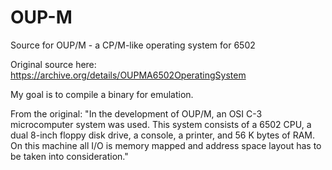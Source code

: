 # OUP-M
Source for OUP/M - a CP/M-like operating system for 6502

Original source here:
https://archive.org/details/OUPMA6502OperatingSystem

My goal is to compile a binary for emulation.

From the original:
"In the development of OUP/M, an OSI C-3 microcomputer system was used. This system consists of a 6502 CPU, a dual 8-inch floppy disk drive, a console, a printer, and 56 K bytes of RAM. On this machine all I/O is memory mapped and address space layout has to be taken into consideration."

